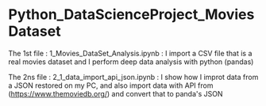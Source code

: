 # Python_DataScienceProject_MoviesDataset

The 1st file : 1_Movies_DataSet_Analysis.ipynb :
I import a CSV file that is a real movies dataset and I perform deep data analysis with python (pandas)

The 2ns file : 2_1_data_import_api_json.ipynb :
I show how I improt data from a JSON restored on my PC,
and also import data with API from (https://www.themoviedb.org/) and convert that to panda's JSON
